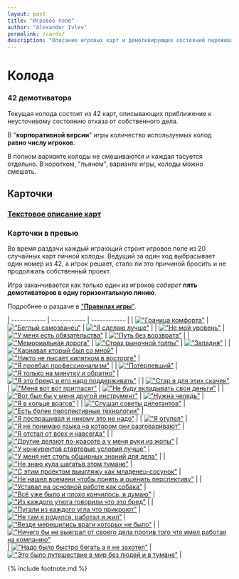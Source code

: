 ```yaml
---
layout: post
title: "Игровое поле"
author: "Alexander Ivlev"
permalink: /cards/
description: "Описание игровых карт и демотивирующих состояний переживаемых в процессе отказа от продолжения собственного проекта в пользу работы по найму" 
---
```


# Колода

### 42 демотиватора

Текущая колода состоит из 42 карт, описывающих приближение к неусточивому состоянию отказа от собственного дела.  

В "**корпоративной версии**" игры количество используемых колод **равно числу игроков**.


В полном варианте колоды не смешиваются и каждая тасуется отдельно. В коротком, "пьяном", варианте игры, колоды можно смешать. 

## Карточки

### [Текстовое описание карт](/_cards/)

### Карточки в превью

Во время раздачи каждый играющий строит игровое поле из 20 случайных карт личной колоды. Ведущий за один ход выбрасывает один номер из 42, а игрок решает, стало ли это причиной бросить и не продолжать собственный проект. 

Игра заканчивается как только один из игроков _соберет_ **пять демотиваторов в одну горизонтальную линию**. 

Подробнее о раздаче в ["**Правилах игры**"](/rules/). 

| ------------ | ------------ | ------------ |
| <a href="/ComfortLimitReached/">!["Граница комфорта"](../_img/1_m.svg)</a> | <a href="/UnmaskingTheImpostor/">!["Беглый самозванец"](../_img/2_m.svg)</a> | <a href="/IDoBetter/">!["Я сделаю лучше"](../_img/3_m.svg)</a> | 
| <a href="/Hierarchy/ ">!["Не мой уровень"](../_img/4_m.svg)</a> | <a href="/Obligation/">!["У меня есть  обязательства"](../_img/5_m.svg)</a> | <a href="/WithoutReturn/">!["Путь без воозврата"](../_img/6_m.svg)</a> |
| <a href="/WreathsOnPillars/">!["Мемориальная дорога"](../_img/7_m.svg)</a> | <a href="/Agoraphobia/">!["Страх рыночной толпы"](../_img/8_m.svg)</a> | <a href="/Claustrophobia/">!["Западня"](../_img/9_m.svg)</a> | 
| <a href="/Prosperity/">!["Карнавал кторый был со мной"](../_img/10_m.svg)</a> | <a href="/NoApplause/">!["Никто не пысает кипятком в восторге"](../_img/11_m.svg)</a> | <a href="/DoubtAboutProfessionalism/">!["Я проебал профессионализм"](../_img/12_m.svg)</a> |
| <a href="/Hype/">!["Потерпевший"](../_img/13_m.svg)</a> | <a href="/Intermit/">!["Я только на минутку и обратно"](../_img/14_m.svg)</a> | <a href="/SupportMyBrand/">!["Я это бренд и его надо поддерживать"](../_img/15_m.svg)</a> | 
| <a href="/ChairDays/">!["Стар я для этих скачек"](../_img/16_m.svg)</a> | <a href="/WaitingForAnInvite/">!["Меня вот вот пригласят"](../_img/17_m.svg)</a> | <a href="/NotAPriority/">!["Не буду вкладывать свои деньги"](../_img/18_m.svg)</a> |
| <a href="/OtherTool/">!["Вот был бы у меня другой инструмент"](../_img/19_m.svg)</a> | <a href="/NeedAServant/">!["Нужна челядь"](../_img/20_m.svg)</a> | <a href="/EnemiesAllAround/">!["Я в кольце врагов"](../_img/21_m.svg)</a> | 
| <a href="/AmateurTips/">!["Слушал советы дилетантов"](../_img/22_m.svg)</a> | <a href="/NewToys/">!["Есть более перспективные технологии"](../_img/23_m.svg)</a> | <a href="/NoLocalMarket/">!["Я поспрашивал и никому это не надо"](../_img/24_m.svg)</a> |
| <a href="/ImaginaryDementia/">!["Я отупел"](../_img/25_m.svg)</a> | <a href="/AnotherLanguage/">!["Я не понимаю языка на котором они разговаривают"](../_img/26_m.svg)</a> | <a href="/BehindInTheRace/">!["Я отстал от всех и навсегда"](../_img/27_m.svg)</a> | 
| <a href="/OthersHaveItBetter/">!["Другие делают по-красоте а у меня руки из жопы"](../_img/28_m.svg)</a> | <a href="/Handicap/">!["У конкурентов стартовые условия лучше"](../_img/29_m.svg)</a> | <a href="/CompetenceDeficit/">!["У меня нет столь обширных знаний для дела"](../_img/30_m.svg)</a> |
| <a href="/OutOfFocus/">!["Не знаю куда шагатьв этом тумане"](../_img/31_m.svg)</a> | <a href="/DontLoseFace/">!["С этим проектом выыгляжу как младенец-сосунок"](../_img/32_m.svg)</a> | <a href="/DidNotHaveEnoughTime/">!["Не нашел времени чтобы понять и оценить перспективу"](../_img/33_m.svg)</a> | 
| <a href="/CumulativeFatigue/">!["Уставал на основной работе как собака"](../_img/34_m.svg)</a> | <a href="/EverythingWas/">!["Всё уже было и плохо кончилось, я думаю"](../_img/35_m.svg)</a> | <a href="/UninvitedExpert/">!["Из каждого утюга говорили что это бред"](../_img/36_m.svg)</a> | 
| <a href="/SignsOfTrouble/">!["Пугали из каждого угла что прикроют"](../_img/37_m.svg)</a> | <a href="/OffTheField/">!["Не там я родился, работал и жил"](../_img/38_m.svg)</a> | <a href="/ImaginaryHazards/">!["Везде мерещились враги которых не было"](../_img/39_m.svg)</a> | 
| <a href="/ExchangeOfNothingForNothing/">!["Ничего бы не выиграл от своего дела против того что имел работая на компанию"](../_img/40_m.svg)</a> | <a href="/SnailHouse/">!["Надо было быстро бегать а я не захотел"](../_img/41_m.svg)</a> | <a href="/Limbo/">!["Это было путешествие в мир без людей и в тумане"](../_img/42_m.svg)</a> |

{% include footnote.md %} 
